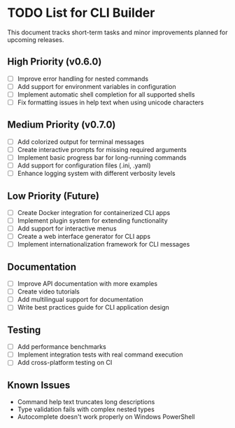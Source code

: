 # TODO List for CLI Builder

This document tracks short-term tasks and minor improvements planned for upcoming releases.

## High Priority (v0.6.0)

- [ ] Improve error handling for nested commands
- [ ] Add support for environment variables in configuration
- [ ] Implement automatic shell completion for all supported shells
- [ ] Fix formatting issues in help text when using unicode characters

## Medium Priority (v0.7.0)

- [ ] Add colorized output for terminal messages
- [ ] Create interactive prompts for missing required arguments
- [ ] Implement basic progress bar for long-running commands
- [ ] Add support for configuration files (.ini, .yaml)
- [ ] Enhance logging system with different verbosity levels

## Low Priority (Future)

- [ ] Create Docker integration for containerized CLI apps
- [ ] Implement plugin system for extending functionality
- [ ] Add support for interactive menus
- [ ] Create a web interface generator for CLI apps
- [ ] Implement internationalization framework for CLI messages

## Documentation

- [ ] Improve API documentation with more examples
- [ ] Create video tutorials
- [ ] Add multilingual support for documentation
- [ ] Write best practices guide for CLI application design

## Testing

- [ ] Add performance benchmarks
- [ ] Implement integration tests with real command execution
- [ ] Add cross-platform testing on CI

## Known Issues

- Command help text truncates long descriptions
- Type validation fails with complex nested types
- Autocomplete doesn't work properly on Windows PowerShell
